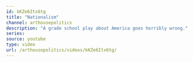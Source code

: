 ```yaml
---
id: kKZe6Itx6tg
title: "Nationalism"
channel: arthousepolitics
description: "A grade school play about America goes horribly wrong."
series:
source: youtube
type: video
url: /arthousepolitics/videos/kKZe6Itx6tg/
---
```


